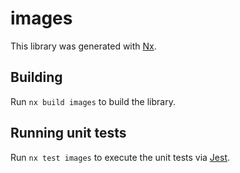# images

This library was generated with [Nx](https://nx.dev).

## Building

Run `nx build images` to build the library.

## Running unit tests

Run `nx test images` to execute the unit tests via [Jest](https://jestjs.io).
